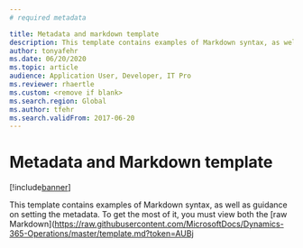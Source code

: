 ```yaml
---
# required metadata

title: Metadata and markdown template
description: This template contains examples of Markdown syntax, as well as guidance on setting the metadata.
author: tonyafehr
ms.date: 06/20/2020
ms.topic: article
audience: Application User, Developer, IT Pro
ms.reviewer: rhaertle
ms.custom: <remove if blank>
ms.search.region: Global
ms.author: tfehr
ms.search.validFrom: 2017-06-20
---
```


# Metadata and Markdown template

[!include[banner](../includes/banner.md)]

This template contains examples of Markdown syntax, as well as guidance on setting the metadata. To get the most of it, you must view both the [raw Markdown](https://raw.githubusercontent.com/MicrosoftDocs/Dynamics-365-Operations/master/template.md?token=AUBj
